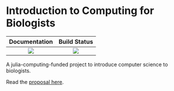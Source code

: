 # Introduction to Computing for Biologists

| **Documentation** | **Build Status** |
|:-----------------:|:----------------:|
| [![][docs-dev-img]][docs-dev-url] | [![][travis-img]][travis-url] |


A julia-computing-funded project to introduce computer science to biologists.

Read the [proposal here](PROPOSAL.md).

[docs-dev-img]: https://img.shields.io/badge/docs-dev-blue.svg
[docs-dev-url]: https://wellesley-bisc195.github.io/computing_bio_course/latest/
[travis-img]: https://travis-ci.org/JuliaDocs/Documenter.jl.svg?branch=master
[travis-url]: https://travis-ci.org/wellesley-bisc195/computing_bio_course.svg?branch=master

